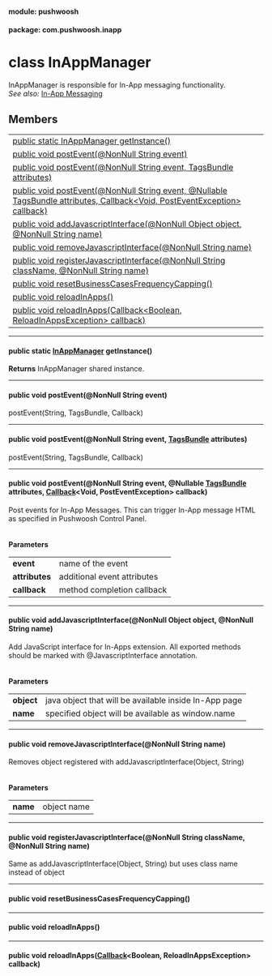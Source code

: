 
#### module: pushwoosh  

#### package: com.pushwoosh.inapp  

# <a name="heading"></a>class InAppManager  
InAppManager is responsible for In-App messaging functionality.<br/><em>See also:</em> <a href="https://docs.pushwoosh.com/platform-docs/automation/behavior-based-messaging/in-app-messaging">In-App Messaging</a>
## Members  

<table>
	<tr>
		<td><a href="#1a967a88de0a2694725d245cb815cac3ba">public static InAppManager getInstance()</a></td>
	</tr>
	<tr>
		<td><a href="#1a5ade44e97fd373900a99145fd37d19b1">public void postEvent(@NonNull String event)</a></td>
	</tr>
	<tr>
		<td><a href="#1ab5b819238fb00b05d751f9ce732e1325">public void postEvent(@NonNull String event, TagsBundle attributes)</a></td>
	</tr>
	<tr>
		<td><a href="#1ad74b43d9963f9d858160da6486268292">public void postEvent(@NonNull String event, @Nullable TagsBundle attributes, Callback&lt;Void, PostEventException&gt; callback)</a></td>
	</tr>
	<tr>
		<td><a href="#1a6b671e483ce5a251147cd4eb7397d09a">public void addJavascriptInterface(@NonNull Object object, @NonNull String name)</a></td>
	</tr>
	<tr>
		<td><a href="#1acf42a9dd72e6f8db1aee936a83bfc7b2">public void removeJavascriptInterface(@NonNull String name)</a></td>
	</tr>
	<tr>
		<td><a href="#1aea84ded35a2122ff7b1a742d60662a6c">public void registerJavascriptInterface(@NonNull String className, @NonNull String name)</a></td>
	</tr>
	<tr>
		<td><a href="#1acebd9eaf8d63b3623dac869283b34894">public void resetBusinessCasesFrequencyCapping()</a></td>
	</tr>
	<tr>
		<td><a href="#1a7a35318e8fbceca7956ec64f16e1e6c4">public void reloadInApps()</a></td>
	</tr>
	<tr>
		<td><a href="#1a3e8a453502386f0962ea0ba977624fff">public void reloadInApps(Callback&lt;Boolean, ReloadInAppsException&gt; callback)</a></td>
	</tr>
</table>


----------  
  

#### <a name="1a967a88de0a2694725d245cb815cac3ba"></a>public static <a href="#heading">InAppManager</a> getInstance()  
<strong>Returns</strong> InAppManager shared instance. 

----------  
  

#### <a name="1a5ade44e97fd373900a99145fd37d19b1"></a>public void postEvent(@NonNull String event)  
postEvent(String, TagsBundle, Callback)

----------  
  

#### <a name="1ab5b819238fb00b05d751f9ce732e1325"></a>public void postEvent(@NonNull String event, <a href="../tags/TagsBundle.md">TagsBundle</a> attributes)  
postEvent(String, TagsBundle, Callback)

----------  
  

#### <a name="1ad74b43d9963f9d858160da6486268292"></a>public void postEvent(@NonNull String event, @Nullable <a href="../tags/TagsBundle.md">TagsBundle</a> attributes, <a href="../function/Callback.md">Callback</a>&lt;Void, PostEventException&gt; callback)  
Post events for In-App Messages. This can trigger In-App message HTML as specified in Pushwoosh Control Panel.<br/><br/><br/><strong>Parameters</strong><br/>
<table>
	<tr>
		<td><strong>event</strong></td>
		<td>name of the event </td>
	</tr>
	<tr>
		<td><strong>attributes</strong></td>
		<td>additional event attributes </td>
	</tr>
	<tr>
		<td><strong>callback</strong></td>
		<td>method completion callback </td>
	</tr>
</table>


----------  
  

#### <a name="1a6b671e483ce5a251147cd4eb7397d09a"></a>public void addJavascriptInterface(@NonNull Object object, @NonNull String name)  
Add JavaScript interface for In-Apps extension. All exported methods should be marked with @JavascriptInterface annotation.<br/><br/><br/><strong>Parameters</strong><br/>
<table>
	<tr>
		<td><strong>object</strong></td>
		<td>java object that will be available inside In-App page </td>
	</tr>
	<tr>
		<td><strong>name</strong></td>
		<td>specified object will be available as window.name</td>
	</tr>
</table>


----------  
  

#### <a name="1acf42a9dd72e6f8db1aee936a83bfc7b2"></a>public void removeJavascriptInterface(@NonNull String name)  
Removes object registered with addJavascriptInterface(Object, String)<br/><br/><br/><strong>Parameters</strong><br/>
<table>
	<tr>
		<td><strong>name</strong></td>
		<td>object name </td>
	</tr>
</table>


----------  
  

#### <a name="1aea84ded35a2122ff7b1a742d60662a6c"></a>public void registerJavascriptInterface(@NonNull String className, @NonNull String name)  
Same as addJavascriptInterface(Object, String) but uses class name instead of object 

----------  
  

#### <a name="1acebd9eaf8d63b3623dac869283b34894"></a>public void resetBusinessCasesFrequencyCapping()  


----------  
  

#### <a name="1a7a35318e8fbceca7956ec64f16e1e6c4"></a>public void reloadInApps()  


----------  
  

#### <a name="1a3e8a453502386f0962ea0ba977624fff"></a>public void reloadInApps(<a href="../function/Callback.md">Callback</a>&lt;Boolean, ReloadInAppsException&gt; callback)  
